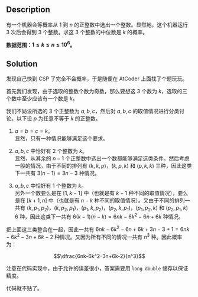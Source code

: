## Description
有一个机器会等概率从 $1$ 到 $n$ 的正整数中选出一个整数。显然地，这个机器运行 $3$ 次后会得到 $3$ 个整数。求这 $3$ 个整数的中位数是 $k$ 的概率。

**数据范围：$1\leqslant k\leqslant n\leqslant 10^6$。**
## Solution
发现自己快到 CSP 了完全不会概率，于是随便在 AtCoder 上面找了个题玩玩。

首先我们发现，由于选取的整数个数为奇数，那么要想这 $3$ 个数为 $k$，选取的三个数中至少应该有一个数是 $k$。

我们不妨设所选的 $3$ 个正整数为 $a,b,c$，然后对 $a,b,c$ 的取值情况进行分类讨论。以下设 $p$ 为任意不等于 $k$ 的正整数。

1. $a=b=c=k$。  
显然，只有一种情况能够满足这个要求。
2. $a,b,c$ 中恰好有 $2$ 个整数为 $k$。  
显然，从其余的 $n-1$ 个正整数中选出一个数都能够满足这类条件。然后考虑一般的情况，由于不同的排列有 $(k,k,p)$，$(k,p,k)$ 和 $(p,k,k)$ 三种，因此这类下一共有 $3(n-1)=3n-3$ 种情况。

3. $a,b,c$ 中恰好有 $1$ 个整数为 $k$。  
另外一个数要么是在 $[1,k-1]$ 中（也就是有 $k-1$ 种不同的取值情况），要么是在 $[k+1,n]$ 中（也就是有 $n-k$ 种不同的取值情况）。又由于不同的排列一共有 $(k,p_1,p_2)$，$(k,p_2,p_1)$，$(p_1,k,p_2)$，$(p_2,k,p_1)$，$(p_1,p_2,k)$ 和 $(p_2,p_1,k)$ $6$ 种，因此这类下一共有 $6(k-1)(n-k)=6nk-6k^2-6n+6k$ 种情况。

把上面这三类整合在一起，因此一共有 $6nk-6k^2-6n+6k+3n-3+1=6nk-6k^2-3n+6k-2$ 种情况。又因为所有不同的情况一共有 $n^3$ 种。因此概率为：

$$\dfrac{6nk-6k^2-3n+6k-2}{n^3}$$

注意在代码实现中，由于允许的误差很小，答案需要用 `long double` 储存以保证精度。

代码就不贴了。